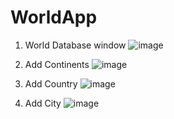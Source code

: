 # WorldApp

1) World Database window
![image](https://github.com/tarun06/WorldApp/assets/2249775/b0b4fa50-20b5-44f1-82e5-d933fbfbc327)

2) Add Continents
![image](https://github.com/tarun06/WorldApp/assets/2249775/13c0242e-6405-4d2e-961a-f41efd05fc19)

3) Add Country
![image](https://github.com/tarun06/WorldApp/assets/2249775/c99b78fa-30d4-4e86-ad1f-7560809f2524)

4) Add City
![image](https://github.com/tarun06/WorldApp/assets/2249775/8d4e234e-5cde-4075-b6e7-087a0a87809f)
